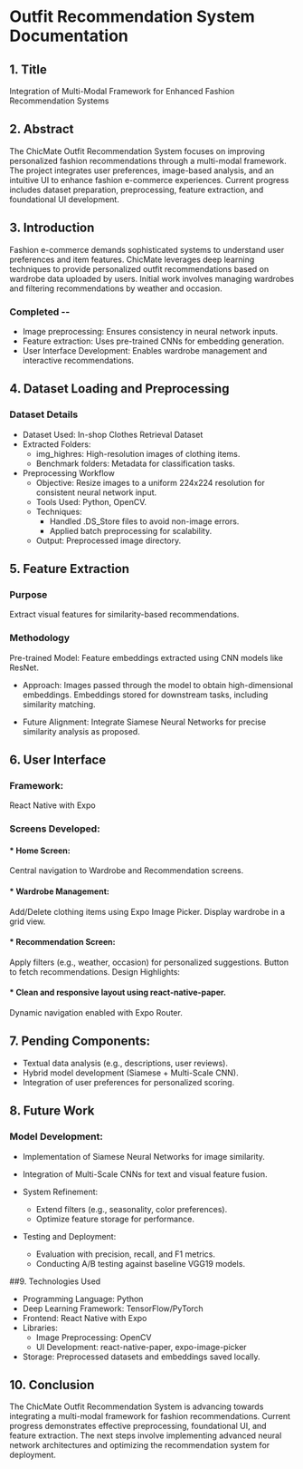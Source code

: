 # Outfit Recommendation System Documentation
## 1. Title
Integration of Multi-Modal Framework for Enhanced Fashion Recommendation Systems

## 2. Abstract
The ChicMate Outfit Recommendation System focuses on improving personalized fashion recommendations through a multi-modal framework. The project integrates user preferences, image-based analysis, and an intuitive UI to enhance fashion e-commerce experiences. Current progress includes dataset preparation, preprocessing, feature extraction, and foundational UI development.

## 3. Introduction
Fashion e-commerce demands sophisticated systems to understand user preferences and item features. ChicMate leverages deep learning techniques to provide personalized outfit recommendations based on wardrobe data uploaded by users. Initial work involves managing wardrobes and filtering recommendations by weather and occasion.

### Completed --
* Image preprocessing: Ensures consistency in neural network inputs.
* Feature extraction: Uses pre-trained CNNs for embedding generation.
* User Interface Development: Enables wardrobe management and interactive recommendations.

## 4. Dataset Loading and Preprocessing
### Dataset Details
* Dataset Used: In-shop Clothes Retrieval Dataset
* Extracted Folders:
    * img_highres: High-resolution images of clothing items.
    * Benchmark folders: Metadata for classification tasks.
* Preprocessing Workflow
    * Objective: Resize images to a uniform 224x224 resolution for consistent neural network input.
    * Tools Used: Python, OpenCV.
    * Techniques:
        * Handled .DS_Store files to avoid non-image errors.
        * Applied batch preprocessing for scalability.
    * Output: Preprocessed image directory.
  
## 5. Feature Extraction
### Purpose
Extract visual features for similarity-based recommendations.

### Methodology
Pre-trained Model: Feature embeddings extracted using CNN models like ResNet.
* Approach:
  Images passed through the model to obtain high-dimensional embeddings.
  Embeddings stored for downstream tasks, including similarity matching.

* Future Alignment:
  Integrate Siamese Neural Networks for precise similarity analysis as proposed.

## 6. User Interface
### Framework: 
React Native with Expo
### Screens Developed:
#### * Home Screen:
  Central navigation to Wardrobe and Recommendation screens.
#### * Wardrobe Management:
  Add/Delete clothing items using Expo Image Picker.
  Display wardrobe in a grid view.
#### * Recommendation Screen:
  Apply filters (e.g., weather, occasion) for personalized suggestions.
  Button to fetch recommendations.
  Design Highlights:
#### * Clean and responsive layout using react-native-paper.
  Dynamic navigation enabled with Expo Router.

## 7. Pending Components:
* Textual data analysis (e.g., descriptions, user reviews).
* Hybrid model development (Siamese + Multi-Scale CNN).
* Integration of user preferences for personalized scoring.

## 8. Future Work
### Model Development:
* Implementation of Siamese Neural Networks for image similarity.
* Integration of Multi-Scale CNNs for text and visual feature fusion.

* System Refinement:
    * Extend filters (e.g., seasonality, color preferences).
    * Optimize feature storage for performance.

* Testing and Deployment:
    * Evaluation with precision, recall, and F1 metrics.
    * Conducting A/B testing against baseline VGG19 models.

##9. Technologies Used
* Programming Language: Python
* Deep Learning Framework: TensorFlow/PyTorch
* Frontend: React Native with Expo
* Libraries:
  * Image Preprocessing: OpenCV
  * UI Development: react-native-paper, expo-image-picker
* Storage: Preprocessed datasets and embeddings saved locally.

## 10. Conclusion
The ChicMate Outfit Recommendation System is advancing towards integrating a multi-modal framework for fashion recommendations. Current progress demonstrates effective preprocessing, foundational UI, and feature extraction. The next steps involve implementing advanced neural network architectures and optimizing the recommendation system for deployment.
